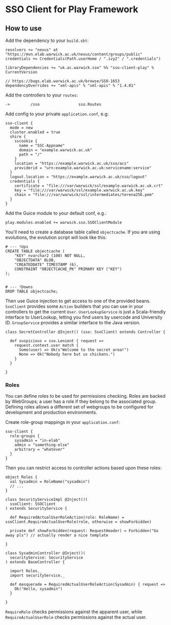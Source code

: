 # SSO Client for Play Framework

## How to use

Add the dependency to your `build.sbt`:

    resolvers += "nexus" at "https://mvn.elab.warwick.ac.uk/nexus/content/groups/public"
    credentials += Credentials(Path.userHome / ".ivy2" / ".credentials")
    
    libraryDependencies += "uk.ac.warwick.sso" %% "sso-client-play" % CurrentVersion
    
    // https://bugs.elab.warwick.ac.uk/browse/SSO-1653
    dependencyOverrides += "xml-apis" % "xml-apis" % "1.4.01"
    
Add the controllers to your `routes`:

    ->         /sso                 sso.Routes
    
Add config to your private `application.conf`, e.g:

    sso-client {
      mode = new
      cluster.enabled = true 
      shire {
        sscookie {
          name = "SSC-Appname"
          domain = "example.warwick.ac.uk"
          path = "/"
        }
        location = "https://example.warwick.ac.uk/sso/acs"
        providerid = "urn:example.warwick.ac.uk:servicename:service"
      }
      logout.location = "https://example.warwick.ac.uk/sso/logout"
      credentials {
        certificate = "file:///var/warwick/ssl/example.warwick.ac.uk.crt"
        key = "file:///var/warwick/ssl/example.warwick.ac.uk.key"
        chain = "file:///var/warwick/ssl/intermediates/terena256.pem"
      }
    }
    
Add the Guice module to your default conf, e.g.:

    play.modules.enabled += warwick.sso.SSOClientModule
    
You'll need to create a database table called `objectcache`. If you are using evolutions, the evolution
script will look like this:

    # --- !Ups
    CREATE TABLE objectcache (
        "KEY" nvarchar2 (100) NOT NULL,
        "OBJECTDATA" BLOB,
        "CREATEDDATE" TIMESTAMP (6),
        CONSTRAINT "OBJECTCACHE_PK" PRIMARY KEY ("KEY")
    );
     
     
    # --- !Downs
    DROP TABLE objectcache;
    
Then use Guice injection to get access to one of the provided beans. `SsoClient` provides some `Action`
builders that you can use in your controllers to get the current `User`. `UserLookupService` is just a
Scala-friendly interface to UserLookup, letting you find users by usercode and University ID.
`GroupService` provides a similar interface to the Java version.

    class SecretController @Inject() (sso: SsoClient) extends Controller {

      def suspicious = sso.Lenient { request =>
        request.context.user match {
          Some(user) => Ok(s"Welcome to the secret area!")
          None => Ok("Nobody here but us chickens.")
        }
      }

    }

### Roles

You can define roles to be used for permissions checking.  Roles are backed by WebGroups; a user has a role if they belong to the associated group.  Defining roles allows a different set of webgroups to be configured for development and production environments.

Create role-group mappings in your `application.conf`:

    sso-client {
      role-groups {
        sysadmin = "in-elab"
        admin = "something-else"
        arbitrary = "whatever"
      }
    }

Then you can restrict access to controller actions based upon these roles:

    object Roles {
      val Sysadmin = RoleName("sysadmin")
      // ...
    }

    class SecurityServiceImpl @Inject()(
      ssoClient: SSOClient
    ) extends SecurityService {

      def RequiredActualUserRoleAction(role: RoleName) = ssoClient.RequireActualUserRole(role, otherwise = showForbidden)

      private def showForbidden(request: RequestHeader) = Forbidden("Go away pls") // actually render a nice template

    }

    class SysadminController @Inject()(
      securityService: SecurityService
    ) extends BaseController {

      import Roles._
      import securityService._

      def masquerade = RequiredActualUserRoleAction(Sysadmin) { request =>
        Ok("Hello, sysadmin")
      }

    }

`RequireRole` checks permissions against the apparent user, while `RequireActualUserRole` checks permissions against the actual user.